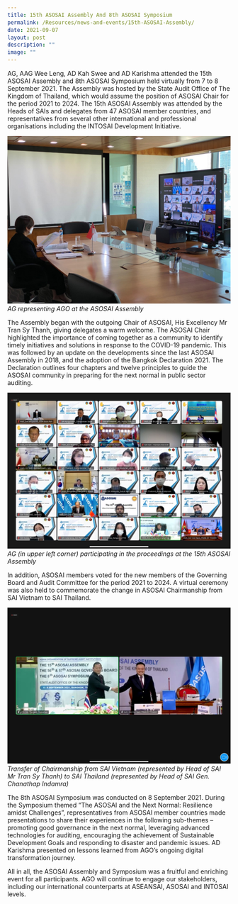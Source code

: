 ```yaml
---
title: 15th ASOSAI Assembly And 8th ASOSAI Symposium
permalink: /Resources/news-and-events/15th-ASOSAI-Assembly/
date: 2021-09-07
layout: post
description: ""
image: ""
---
```


AG, AAG Wee Leng, AD Kah Swee and AD Karishma attended the 15th ASOSAI Assembly and 8th ASOSAI Symposium held virtually from 7 to 8 September 2021. The Assembly was hosted by the State Audit Office of The Kingdom of Thailand, which would assume the position of ASOSAI Chair for the period 2021 to 2024. The 15th ASOSAI Assembly was attended by the Heads of SAIs and delegates from 47 ASOSAI member countries, and representatives from several other international and professional organisations including the INTOSAI Development Initiative.

![](/images/News%20&%20Events%20Photos/2021/2021asosai-1.jpg)
*AG representing AGO at the ASOSAI Assembly*

The Assembly began with the outgoing Chair of ASOSAI, His Excellency Mr Tran Sy Thanh, giving delegates a warm welcome. The ASOSAI Chair highlighted the importance of coming together as a community to identify timely initiatives and solutions in response to the COVID-19 pandemic. This was followed by an update on the developments since the last ASOSAI Assembly in 2018, and the adoption of the Bangkok Declaration 2021. The Declaration outlines four chapters and twelve principles to guide the ASOSAI community in preparing for the next normal in public sector auditing. 

![](/images/News%20&%20Events%20Photos/2021/2021asosai-2.jpg)
*AG (in upper left corner) participating in the proceedings at the 15th ASOSAI Assembly*

In addition, ASOSAI members voted for the new members of the Governing Board and Audit Committee for the period 2021 to 2024. A virtual ceremony was also held to commemorate the change in ASOSAI Chairmanship from SAI Vietnam to SAI Thailand.

![](/images/News%20&%20Events%20Photos/2021/2021asosai-3.jpg)
*Transfer of Chairmanship from SAI Vietnam (represented by Head of SAI Mr Tran Sy Thanh) to SAI Thailand (represented by Head of SAI Gen. Chanathap Indamra)*

 The 8th ASOSAI Symposium was conducted on 8 September 2021. During the Symposium themed “The ASOSAI and the Next Normal: Resilience amidst Challenges”, representatives from ASOSAI member countries made presentations to share their experiences in the following sub-themes – promoting good governance in the next normal, leveraging advanced technologies for auditing, encouraging the achievement of Sustainable Development Goals and responding to disaster and pandemic issues. AD Karishma presented on lessons learned from AGO’s ongoing digital transformation journey. 

 All in all, the ASOSAI Assembly and Symposium was a fruitful and enriching event for all participants. AGO will continue to engage our stakeholders, including our international counterparts at ASEANSAI, ASOSAI and INTOSAI levels. 